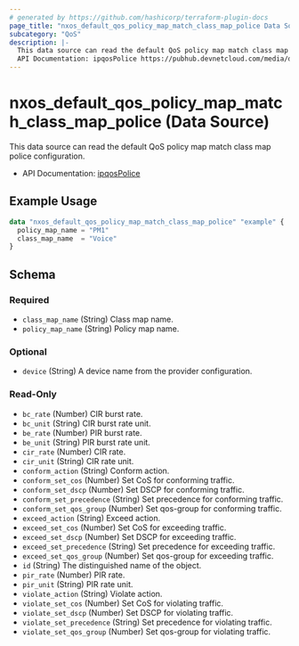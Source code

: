 ```yaml
---
# generated by https://github.com/hashicorp/terraform-plugin-docs
page_title: "nxos_default_qos_policy_map_match_class_map_police Data Source - terraform-provider-nxos"
subcategory: "QoS"
description: |-
  This data source can read the default QoS policy map match class map police configuration.
  API Documentation: ipqosPolice https://pubhub.devnetcloud.com/media/dme-docs-10-2-2/docs/Qos/ipqos:Police/
---
```


# nxos_default_qos_policy_map_match_class_map_police (Data Source)

This data source can read the default QoS policy map match class map police configuration.

- API Documentation: [ipqosPolice](https://pubhub.devnetcloud.com/media/dme-docs-10-2-2/docs/Qos/ipqos:Police/)

## Example Usage

```terraform
data "nxos_default_qos_policy_map_match_class_map_police" "example" {
  policy_map_name = "PM1"
  class_map_name  = "Voice"
}
```

<!-- schema generated by tfplugindocs -->
## Schema

### Required

- `class_map_name` (String) Class map name.
- `policy_map_name` (String) Policy map name.

### Optional

- `device` (String) A device name from the provider configuration.

### Read-Only

- `bc_rate` (Number) CIR burst rate.
- `bc_unit` (String) CIR burst rate unit.
- `be_rate` (Number) PIR burst rate.
- `be_unit` (String) PIR burst rate unit.
- `cir_rate` (Number) CIR rate.
- `cir_unit` (String) CIR rate unit.
- `conform_action` (String) Conform action.
- `conform_set_cos` (Number) Set CoS for conforming traffic.
- `conform_set_dscp` (Number) Set DSCP for conforming traffic.
- `conform_set_precedence` (String) Set precedence for conforming traffic.
- `conform_set_qos_group` (Number) Set qos-group for conforming traffic.
- `exceed_action` (String) Exceed action.
- `exceed_set_cos` (Number) Set CoS for exceeding traffic.
- `exceed_set_dscp` (Number) Set DSCP for exceeding traffic.
- `exceed_set_precedence` (String) Set precedence for exceeding traffic.
- `exceed_set_qos_group` (Number) Set qos-group for exceeding traffic.
- `id` (String) The distinguished name of the object.
- `pir_rate` (Number) PIR rate.
- `pir_unit` (String) PIR rate unit.
- `violate_action` (String) Violate action.
- `violate_set_cos` (Number) Set CoS for violating traffic.
- `violate_set_dscp` (Number) Set DSCP for violating traffic.
- `violate_set_precedence` (String) Set precedence for violating traffic.
- `violate_set_qos_group` (Number) Set qos-group for violating traffic.
